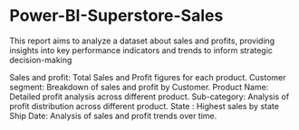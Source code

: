# Power-BI-Superstore-Sales
This report aims to analyze a dataset about sales and profits, providing insights into key performance indicators and trends to inform strategic decision-making

Sales and profit: Total Sales and Profit figures for each product.
Customer segment: Breakdown of sales and profit by Customer.
Product Name: Detailed profit analysis across different product.
Sub-category: Analysis of profit distribution across different product.
State : Highest sales by state
Ship Date: Analysis of sales and profit trends over time.

